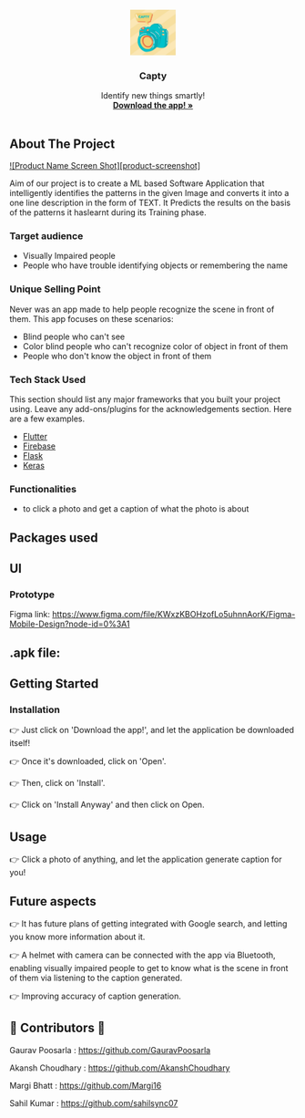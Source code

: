 <br />
<p align="center">
  <a href="android/app/src/main/res/drawable/icon.jpeg">
    <img src="android/app/src/main/res/drawable/icon.jpeg" alt="Logo" width="80" height="80">
  </a>

  <h3 align="center">Capty</h3>

  <p align="center">
    Identify new things smartly!
    <br />
    <a href=""><strong>Download the app! »</strong></a>
    <br />
    <br />
  </p>
</p>

## About The Project

[![Product Name Screen Shot][product-screenshot]](https://example.com)

Aim of our project is to create a ML based Software Application that intelligently identifies
the patterns in the given Image and converts it into a one line description in the form of TEXT.
It Predicts the results on the basis of the patterns it haslearnt during its Training phase.

### Target audience
- Visually Impaired people
- People who have trouble identifying objects or remembering the name

### Unique Selling Point
Never was an app made to help people recognize the scene in front of them. This app focuses on these scenarios:
- Blind people who can't see
- Color blind people who can't recognize color of object in front of them
- People who don't know the object in front of them

### Tech Stack Used

This section should list any major frameworks that you built your project using. Leave any add-ons/plugins for the acknowledgements section. Here are a few examples.
* [Flutter](https://flutter.dev)
* [Firebase](https://firebase.google.com)
* [Flask](https://flask.palletsprojects.com/en/1.1.x/)
* [Keras](https://keras.io)

### Functionalities
- to click a photo and get a caption of what the photo is about

## Packages used

## UI

### Prototype
Figma link:
https://www.figma.com/file/KWxzKBOHzofLo5uhnnAorK/Figma-Mobile-Design?node-id=0%3A1

## .apk file:


## Getting Started

### Installation

👉 Just click on 'Download the app!', and let the application be downloaded itself!

👉 Once it's downloaded, click on 'Open'. 

👉 Then, click on 'Install'. 

👉 Click on 'Install Anyway' and then click on Open.

## Usage

👉 Click a photo of anything, and let the application generate caption for you!

## Future aspects

👉 It has future plans of getting integrated with Google search, and letting you know more information about it.

👉 A helmet with camera can be connected with the app via Bluetooth, enabling visually impaired people to get to know what is the scene in front of them via listening to the caption generated.

👉 Improving accuracy of caption generation.

## 👧 Contributors 👦

Gaurav Poosarla : https://github.com/GauravPoosarla

Akansh Choudhary : https://github.com/AkanshChoudhary

Margi Bhatt : https://github.com/Margi16

Sahil Kumar : https://github.com/sahilsync07
